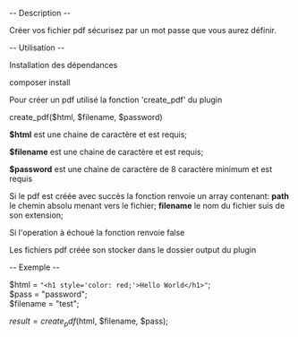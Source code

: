 

-- Description --

Créer vos fichier pdf sécurisez par un mot passe que vous aurez définir.


-- Utilisation --

Installation des dépendances 

  composer install

Pour créer un pdf utilisé la fonction 'create_pdf' du plugin

create_pdf($html, $filename, $password)

<b>$html</b> est une chaine de caractère et est requis;

<b>$filename</b> est une chaine de caractère et est requis;

<b>$password</b> est une chaine de caractère de 8 caractère minimum et est requis

Si le pdf est créée avec succès la fonction renvoie un array contenant:
<b>path</b> le chemin absolu menant vers le fichier;
<b>filename</b> le nom du fichier suis de son extension;

Si l'operation à échoué la fonction renvoie false 

Les fichiers pdf créée son stocker dans le dossier output du plugin


-- Exemple --


$html = ```"<h1 style='color: red;'>Hello World</h1>"```;</br>
$pass = "password";</br>
$filename = "test";</br>

$result = create_pdf($html, $filename, $pass);


